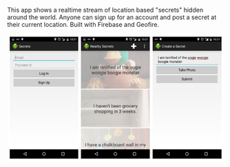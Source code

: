 This app shows a realtime stream of location based "secrets" hidden around the world. Anyone can sign up for an account and post a secret at their current location. Built with Firebase and Geofire.

![screenshots of the app](images/screenshots.png)
